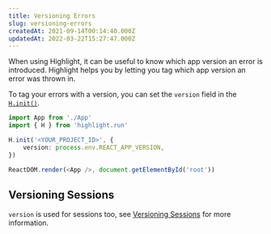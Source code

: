 ```yaml
---
title: Versioning Errors
slug: versioning-errors
createdAt: 2021-09-14T00:14:40.000Z
updatedAt: 2022-03-22T15:27:47.000Z
---
```


When using Highlight, it can be useful to know which app version an error is introduced. Highlight helps you by letting you tag which app version an error was thrown in.

To tag your errors with a version, you can set the `version` field in the [`H.init()`](/sdk/client#Hinit).

```typescript
import App from './App'
import { H } from 'highlight.run'

H.init('<YOUR_PROJECT_ID>', {
	version: process.env.REACT_APP_VERSION,
})

ReactDOM.render(<App />, document.getElementById('root'))
```

## Versioning Sessions

`version` is used for sessions too, see [Versioning Sessions](/session-replay/versioning-sessions) for more information.
